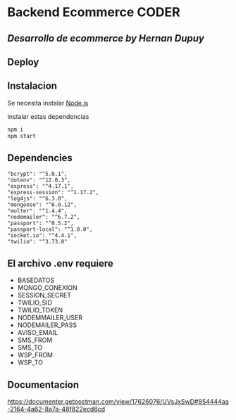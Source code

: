 # Backend Ecommerce CODER
## _Desarrollo de ecommerce by Hernan Dupuy_

## Deploy

## Instalacion
Se necesita instalar [Node.js](https://nodejs.org/)

Instalar estas dependencias 
```sh
npm i
npm start
```

## Dependencies
    "bcrypt": "^5.0.1",
    "dotenv": "^12.0.3",
    "express": "^4.17.1",
    "express-session": "^1.17.2",
    "log4js": "^6.3.0",
    "mongoose": "^6.0.12",
    "multer": "^1.4.4",
    "nodemailer": "^6.7.2",
    "passport": "^0.5.2",
    "passport-local": "^1.0.0",
    "socket.io": "^4.4.1",
    "twilio": "^3.73.0"

## El archivo .env requiere
* BASEDATOS 
* MONGO_CONEXION  
* SESSION_SECRET  
* TWILIO_SID 
* TWILIO_TOKEN 
* NODEMMAILER_USER 
* NODEMAILER_PASS
* AVISO_EMAIL 
* SMS_FROM 
* SMS_TO 
* WSP_FROM
* WSP_TO 
 
## Documentacion
https://documenter.getpostman.com/view/17626076/UVsJxSwD#854444aa-2164-4a62-8a7a-48f822ecd6cd



 

